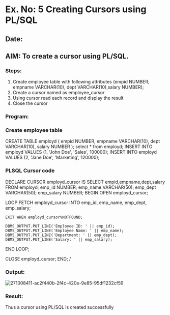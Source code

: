 # Ex. No: 5 Creating Cursors using PL/SQL
## Date:
## AIM: To create a cursor using PL/SQL.

### Steps:
1. Create employee table with following attributes (empid NUMBER, empname VARCHAR(10), dept VARCHAR(10),salary NUMBER);
2. Create a cursor named as employee_cursor
3. Using cursor read each record and display the result
4. Close the cursor

### Program:
### Create employee table
CREATE TABLE employd (
  empid NUMBER,
  empname VARCHAR(10),
  dept VARCHAR(10),
  salary NUMBER
);
select * from employd;
INSERT INTO employd VALUES (1, 'John Doe', 'Sales', 100000);
INSERT INTO employd VALUES (2, 'Jane Doe', 'Marketing', 120000);

### PLSQL Cursor code
DECLARE
   CURSOR employd_cursor IS
   SELECT empid,empname,dept,salary
   FROM employd;
   emp_id NUMBER;
   emp_name VARCHAR(50);
   emp_dept VARCHAR(50);
   emp_salary NUMBER;
BEGIN
  OPEN employd_cursor;

  LOOP
    FETCH employd_cursor INTO emp_id, emp_name, emp_dept, emp_salary;

    EXIT WHEN employd_cursor%NOTFOUND;

    DBMS_OUTPUT.PUT_LINE('Employee ID: ' || emp_id);
    DBMS_OUTPUT.PUT_LINE('Employee Name: ' || emp_name);
    DBMS_OUTPUT.PUT_LINE('Department: ' || emp_dept);
    DBMS_OUTPUT.PUT_LINE('Salary: ' || emp_salary);
  END LOOP;


  CLOSE employd_cursor;
END;
/
### Output:
![271008411-ac2f440b-2f4c-420e-9e85-95df1232cf59](https://github.com/ThivakarR/Ex-no-6-Creating-Cursors-using-PL-SQL/assets/118707074/379d5d29-dd8e-4de5-960d-5d1c95ebb0e0)

### Result:
Thus a cursor using PL/SQL is created successfully
